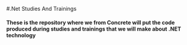 #.Net Studies And Trainings 

#### These is the repository where we from Concrete will put the code produced during studies and trainings that we will make about .NET technology